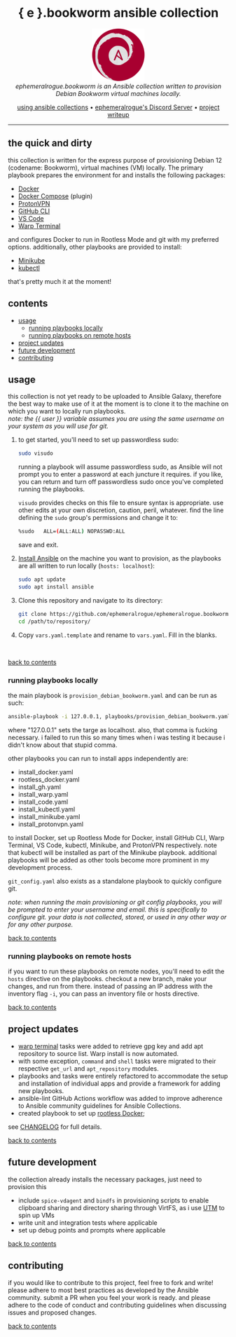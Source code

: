 <h1 align="center">{ e }.bookworm ansible collection</h1>

<p align="center">
  <img src="../assets/e.bookworm-emblem.png" alt="ephemeralrogue.bookworm-emblem" width="120px" height="120px"/>
  <br>
  <i>ephemeralrogue.bookworm is an Ansible collection written to provision
    <br> Debian Bookworm virtual machines locally.</i>
  <br>
</p>

<p align="center">
  <a href="https://docs.ansible.com/ansible/latest/collections_guide/index.html">
  using ansible collections</a>
  •
  <a href="https://discord.gg/nh7mqGEfbw">ephemeralrogue's Discord Server</a>
  •
  <a href="https://blog.ephemeralrogue.xyz/detour-through-ansible#heading-ephemeralroguebookworm">project writeup</a>
  <br>
</p>
<hr>

## the quick and dirty

this collection is written for the express purpose of provisioning Debian 
12 (codename: Bookworm), virtual machines (VM) locally. The primary playbook 
prepares the environment for and installs the following packages:

- [Docker](https://docs.docker.com/engine/)
- [Docker Compose](https://docs.docker.com/compose/) (plugin)
- [ProtonVPN](https://protonvpn.com/)
- [GitHub CLI](https://cli.github.com/)
- [VS Code](https://code.visualstudio.com/)
- [Warp Terminal](warp.dev)

and configures Docker to run in Rootless Mode and git with my preferred 
options. additionally, other playbooks are provided to install:

- [Minikube](https://minikube.sigs.k8s.io/docs/)
- [kubectl](https://kubernetes.io/docs/reference/kubectl/kubectl/)

that's pretty much it at the moment!

<a id="contents"></a>
## contents

- [usage](#usage)
  - [running playbooks locally](#usage_local)
  - [running playbooks on remote hosts](#usage_remote)
- [project updates](#updates)
- [future development](#future_dev)
- [contributing](#contributing)

<a id="usage"></a>
## usage

this collection is not yet ready to be uploaded to Ansible Galaxy, therefore 
the best way to make use of it at the moment is to clone it to the machine 
on which you want to locally run playbooks.  
*note: the {{ user }} variable assumes you are using the same username on 
your system as you will use for git.*

1. to get started, you'll need to set up passwordless sudo:

    ```sh
    sudo visudo
    ```

    running a playbook will assume passwordless sudo, as Ansible will not 
    prompt you to enter a password at each juncture it requires. if you like, 
    you can return and turn off passwordless sudo once you've completed 
    running the playbooks.  

    `visudo` provides checks on this file to ensure syntax is appropriate. use 
    other edits at your own discretion, caution, peril, whatever. find the 
    line defining the `sudo` group's permissions and change it to:

    ```sh
    %sudo   ALL=(ALL:ALL) NOPASSWD:ALL
    ```

    save and exit.
    
2. [Install Ansible](https://docs.ansible.com/ansible/latest/installation_guide/index.html) 
    on the machine you want to provision, as the playbooks are all written to 
    run locally (`hosts: localhost`):

    ```sh
    sudo apt update
    sudo apt install ansible
    ```

3. Clone this repository and navigate to its directory:

    ```sh
    git clone https://github.com/ephemeralrogue/ephemeralrogue.bookworm.git
    cd /path/to/repository/
    ```

4. Copy `vars.yaml.template` and rename to `vars.yaml`. Fill in the blanks.  
<br>

[back to contents](#contents)

<a id="usage_local"></a>
### running playbooks locally

the main playbook is `provision_debian_bookworm.yaml` and can be run as such:
```bash
ansible-playbook -i 127.0.0.1, playbooks/provision_debian_bookworm.yaml
```
where "127.0.0.1" sets the targe as localhost. also, that comma is 
fucking necessary. i failed to run this so many times when i was testing it 
because i didn't know about that stupid comma.

other playbooks you can run to install apps independently are:
- install_docker.yaml
- rootless_docker.yaml
- install_gh.yaml
- install_warp.yaml
- install_code.yaml
- install_kubectl.yaml
- install_minikube.yaml
- install_protonvpn.yaml

to install Docker, set up Rootless Mode for Docker, install GitHub CLI, 
Warp Terminal, VS Code, kubectl, Minikube, and ProtonVPN respectively. note 
that kubectl will be installed as part of the Minikube playbook. additional 
playbooks will be added as other tools become more prominent in my development 
process.

`git_config.yaml` also exists as a standalone playbook to quickly configure 
git.

*note: when running the main provisioning or git config playbooks, you will 
be prompted to enter your username and email. this is specifically to 
configure git. your data is not collected, stored, or used in any other way 
or for any other purpose.*

[back to contents](#contents)

<a id="usage_remote"></a>
### running playbooks on remote hosts

if you want to run these playbooks on remote nodes, you'll need to edit 
the `hosts` directive on the playbooks. checkout a new branch, make your 
changes, and run from there. instead of passing an IP address with the 
inventory flag `-i`, you can pass an inventory file or hosts directive.

[back to contents](#contents)

<a id="updates"></a>
## project updates

- [warp terminal](https://www.warp.dev/) tasks were added to retrieve gpg 
  key and add apt repository to source list. Warp install is now automated.
- with some exception, `command` and `shell` tasks were migrated to their 
  respective `get_url` and `apt_repository` modules.
- playbooks and tasks were entirely refactored to accommodate the setup and 
  installation of individual apps and provide a framework for adding new 
  playbooks.
- ansible-lint GitHub Actions workflow was added to improve adherence to 
  Ansible community guidelines for Ansible Collections.
- created playbook to set up [rootless Docker](https://docs.docker.com/engine/security/rootless/);

see [CHANGELOG](./CHANGELOG.md) for full details.

[back to contents](#contents)

<a id="future_dev"></a>
## future development


  the collection already installs the necessary packages, just need to 
  provision this
- include `spice-vdagent` and `bindfs` in provisioning scripts to enable 
  clipboard sharing and directory sharing through VirtFS, as i use 
  [UTM](https://getutm.app/) to spin up VMs
- write unit and integration tests where applicable
- set up debug points and prompts where applicable

[back to contents](#contents)

<a id="contributing"></a>
## contributing

if you would like to contribute to this project, feel free to fork and write! 
please adhere to most best practices as developed by the Ansible community. 
submit a PR when you feel your work is ready. and please adhere to the code of 
conduct and contributing guidelines when discussing issues and proposed 
changes.

[back to contents](#contents)